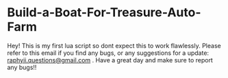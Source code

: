# Build-a-Boat-For-Treasure-Auto-Farm
Hey! This is my first lua script so dont expect this to work flawlessly. Please refer to this email if you find any bugs, or any suggestions for a update:  raphyii.questions@gmail.com . Have a great day and make sure to report any bugs!!
